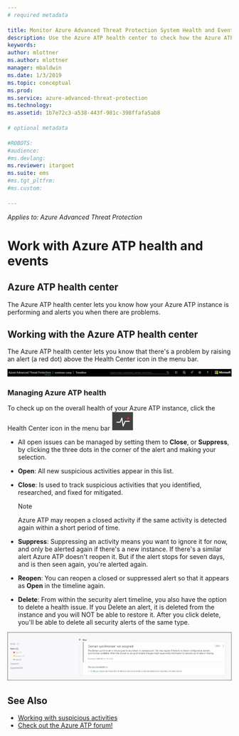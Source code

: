 ```yaml
---
# required metadata

title: Monitor Azure Advanced Threat Protection System Health and Events | Microsoft Docs
description: Use the Azure ATP health center to check how the Azure ATP service is working and be alerted to potential problems and view system events in the Event viewer.
keywords:
author: mlottner
ms.author: mlottner
manager: mbaldwin
ms.date: 1/3/2019
ms.topic: conceptual
ms.prod:
ms.service: azure-advanced-threat-protection
ms.technology:
ms.assetid: 1b7e72c3-a538-443f-981c-398ffafa5ab8

# optional metadata

#ROBOTS:
#audience:
#ms.devlang:
ms.reviewer: itargoet
ms.suite: ems
#ms.tgt_pltfrm:
#ms.custom:

---
```


*Applies to: Azure Advanced Threat Protection*


# Work with Azure ATP health and events

## Azure ATP health center 

The Azure ATP health center lets you know how your Azure ATP instance is performing and alerts you when there are problems.

## Working with the Azure ATP health center

The Azure ATP health center lets you know that there's a problem by raising an alert (a red dot) above the Health Center icon in the menu bar.

![Azure ATP health center red dot toolbar](media/atp-health-bar.png)

### Managing Azure ATP health
To check up on the overall health of your Azure ATP instance, click the Health Center icon in the menu bar ![Azure ATP health center icon](media/atp-red-dot.png)

-   All open issues can be managed by setting them to **Close**,  or **Suppress**, by clicking the three dots in the corner of the alert and making your selection.

-   **Open**: All new suspicious activities appear in this list.

-   **Close**: Is used to track suspicious activities that you identified, researched, and fixed for mitigated.

    > [!NOTE]
    > Azure ATP may reopen a closed activity if the same activity is detected again within a short period of time.
    
-   **Suppress**: Suppressing an activity means you want to ignore it for now, and only be alerted again if there's a new instance. If there's a similar alert Azure ATP doesn't reopen it. But if the alert stops for seven days, and is then seen again, you're alerted again.

-   **Reopen**: You can reopen a closed or suppressed alert so that it appears as **Open** in the timeline again.

-   **Delete**: From within the security alert timeline, you also have the option to delete a health issue. If you Delete an alert, it is deleted from the instance and you will NOT be able to restore it. After you click delete, you'll be able to delete all security alerts of the same type.



![Azure ATP health center issues image](media/atp-health-issue.png)






## See Also

- [Working with suspicious activities](working-with-suspicious-activities.md)
- [Check out the Azure ATP forum!](https://aka.ms/azureatpcommunity)
